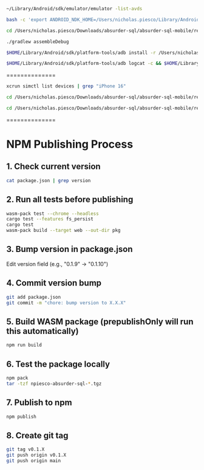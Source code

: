 ```bash
~/Library/Android/sdk/emulator/emulator -list-avds
```

```bash
bash -c 'export ANDROID_NDK_HOME=/Users/nicholas.piesco/Library/Android/sdk/ndk/27.1.12297006 && export NDK_HOME=/Users/nicholas.piesco/Library/Android/sdk/ndk/27.1.12297006 && export PATH=$ANDROID_NDK_HOME/toolchains/llvm/prebuilt/darwin-x86_64/bin:$PATH && python3 scripts/build_android.py'
```

```bash
cd /Users/nicholas.piesco/Downloads/absurder-sql/absurder-sql-mobile/react-native && npx react-native bundle --platform android --dev false --entry-file index.js --bundle-output android/app/src/main/assets/index.android.bundle --assets-dest android/app/src/main/res
```

```bash
./gradlew assembleDebug
```

```bash
$HOME/Library/Android/sdk/platform-tools/adb install -r /Users/nicholas.piesco/Downloads/absurder-sql/absurder-sql-mobile/react-native/android/app/build/outputs/apk/debug/app-debug.apk
```

```bash
$HOME/Library/Android/sdk/platform-tools/adb logcat -c && $HOME/Library/Android/sdk/platform-tools/adb shell am start -n com.absurdersqltestapp/.MainActivity
```

==============

```bash
xcrun simctl list devices | grep "iPhone 16"
```

```bash
cd /Users/nicholas.piesco/Downloads/absurder-sql/absurder-sql-mobile/react-native/ios && pod install
```

```bash
cd /Users/nicholas.piesco/Downloads/absurder-sql/absurder-sql-mobile/react-native && npx react-native run-ios --simulator="iPhone 16"
```

==============
# NPM Publishing Process

## 1. Check current version
```bash
cat package.json | grep version
```

## 2. Run all tests before publishing
```bash
wasm-pack test --chrome --headless
cargo test --features fs_persist
cargo test
wasm-pack build --target web --out-dir pkg
```

## 3. Bump version in package.json
Edit version field (e.g., "0.1.9" -> "0.1.10")

## 4. Commit version bump
```bash
git add package.json
git commit -m "chore: bump version to X.X.X"
```

## 5. Build WASM package (prepublishOnly will run this automatically)
```bash
npm run build
```

## 6. Test the package locally
```bash
npm pack
tar -tzf npiesco-absurder-sql-*.tgz
```

## 7. Publish to npm
```bash
npm publish
```

## 8. Create git tag
```bash
git tag v0.1.X
git push origin v0.1.X
git push origin main
```